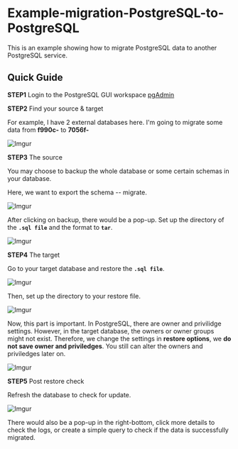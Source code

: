 # Example-migration-PostgreSQL-to-PostgreSQL

This is an example showing how to migrate PostgreSQL data to another PostgreSQL service.

## Quick Guide

**STEP1** Login to the PostgreSQL GUI workspace [pgAdmin](https://www.pgadmin.org/download/)

**STEP2** Find your source & target

For example, I have 2 external databases here. I'm going to migrate some data from **f990c-** to **7056f-**

![Imgur](https://i.imgur.com/TuxBXwD.png)

**STEP3** The source

You may choose to backup the whole database or some certain schemas in your database.

Here, we want to export the schema -- migrate.

![Imgur](https://i.imgur.com/airl7jR.png)

After clicking on backup, there would be a pop-up. Set up the directory of the **`.sql file`** and the format to **`tar`**.

![Imgur](https://i.imgur.com/L4kh6Fe.png)

**STEP4** The target

Go to your target database and restore the **`.sql file`**.

![Imgur](https://i.imgur.com/N9ob4td.png)

Then, set up the directory to your restore file.

![Imgur](https://i.imgur.com/kzrOEk8.png)

Now, this part is important. In PostgreSQL, there are owner and privilidge settings. However, in the target database, the owners or owner groups might not exist. Therefore, we change the settings in **restore options**, we **do not save owner and priviledges**. You still can alter the owners and priviledges later on.

![Imgur](https://i.imgur.com/shotK4r.png)

**STEP5** Post restore check

Refresh the database to check for update.

![Imgur](https://i.imgur.com/X2WC2gJ.png)

There would also be a pop-up in the right-bottom, click more details to check the logs, or create a simple query to check if the data is successfully migrated.
